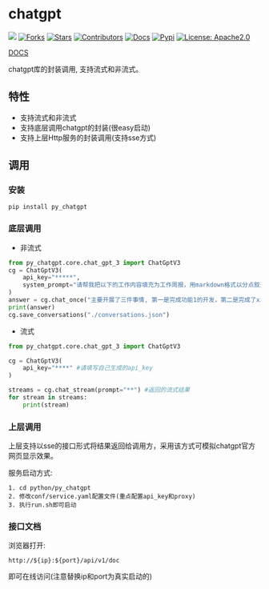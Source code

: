 # chatgpt

![](https://img.shields.io/badge/language-python-blue.svg)
[![Forks](https://img.shields.io/github/forks/rosemary666/chatgpt)](https://img.shields.io/github/forks/rosemary666/chatgpt)
[![Stars](https://img.shields.io/github/stars/rosemary666/chatgpt)](https://img.shields.io/github/stars/rosemary666/chatgpt)
[![Contributors](https://img.shields.io/github/contributors/rosemary666/chatgpt)](https://github.com/rosemary666/chatgpt/graphs/contributors)
[![Docs](https://github.com/rosemary666/chatgpt/actions/workflows/deploy_doc.yaml/badge.svg)](https://github.com/rosemary666/chatgpt/actions/workflows/deploy_doc.yaml)
[![Pypi](https://github.com/rosemary666/chatgpt/actions/workflows/publish_pypi.yaml/badge.svg)](https://github.comrosemary666/chatgpt/actions/workflows/publish_pypi.yaml)
[![License: Apache2.0](https://img.shields.io/github/license/rosemary666/chatgpt)](https://github.com/rosemary666/chatgpt/blob/main/LICENSE)

[DOCS](https://rosemary666.github.io/chatgpt/)

chatgpt库的封装调用, 支持流式和非流式。

## 特性
- 支持流式和非流式
- 支持底层调用chatgpt的封装(很easy启动)
- 支持上层Http服务的封装调用(支持sse方式)

## 调用

### 安装
```shell
pip install py_chatgpt
```

### 底层调用 
- 非流式
```python
from py_chatgpt.core.chat_gpt_3 import ChatGptV3
cg = ChatGptV3(
    api_key="*****",
    system_prompt="请帮我把以下的工作内容填充为工作周报，用markdown格式以分点叙述的方式输出:",
)
answer = cg.chat_once("主要开展了三件事情, 第一是完成功能1的开发，第二是完成了xx的需求评审，第三是接待了xx客户")
print(answer)
cg.save_conversations("./conversations.json")
```

- 流式
```python
from py_chatgpt.core.chat_gpt_3 import ChatGptV3

cg = ChatGptV3(
    api_key="****" #请填写自己生成的api_key
)

streams = cg.chat_stream(prompt="**") #返回的流式结果
for stream in streams:
    print(stream)
```

### 上层调用
上层支持以sse的接口形式将结果返回给调用方，采用该方式可模拟chatgpt官方网页显示效果。

服务启动方式: 
```shell
1. cd python/py_chatgpt      
2. 修改conf/service.yaml配置文件(重点配置api_key和proxy)      
3. 执行run.sh即可启动   
```
     

### 接口文档
浏览器打开:
```shell
http://${ip}:${port}/api/v1/doc
```
即可在线访问(注意替换ip和port为真实启动的)